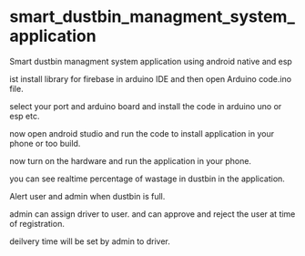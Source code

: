 # smart_dustbin_managment_system_application
Smart dustbin managment system application using android native and esp

ist install library for firebase in arduino IDE and then open Arduino code.ino file.

select your port and arduino board and install the code in arduino uno or esp etc.

now open android studio and run the code to install application in your phone or too build.

now turn on the hardware and run the application in your phone.

you can see realtime percentage of wastage in dustbin in the application.

Alert user and admin when dustbin is full.

admin can assign driver to user. and can approve and reject the user at time of registration.

deilvery time will be set by admin to driver.
